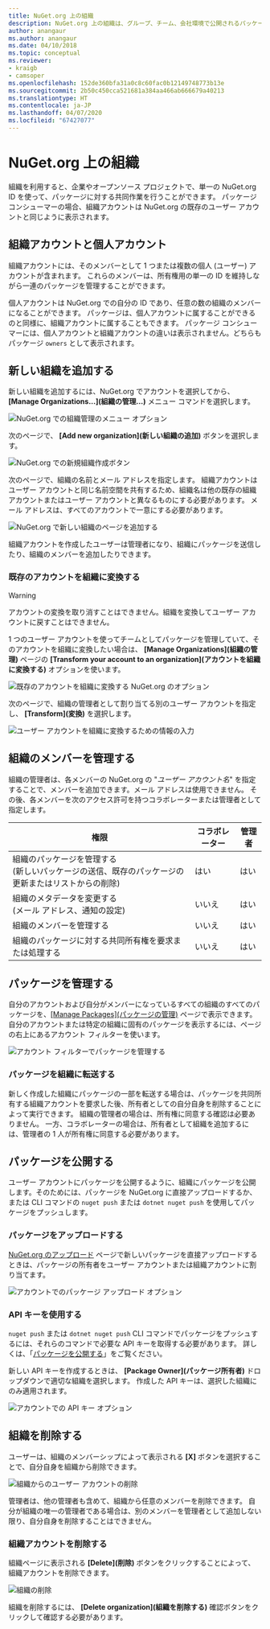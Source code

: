 ```yaml
---
title: NuGet.org 上の組織
description: NuGet.org 上の組織は、グループ、チーム、会社環境で公開されるパッケージを管理するのに役立ちます。
author: anangaur
ms.author: anangaur
ms.date: 04/10/2018
ms.topic: conceptual
ms.reviewer:
- kraigb
- camsoper
ms.openlocfilehash: 152de360bfa31a0c8c60fac0b12149748773b13e
ms.sourcegitcommit: 2b50c450cca521681a384aa466ab666679a40213
ms.translationtype: HT
ms.contentlocale: ja-JP
ms.lasthandoff: 04/07/2020
ms.locfileid: "67427077"
---
```

# <a name="your-organization-on-nugetorg"></a>NuGet.org 上の組織

組織を利用すると、企業やオープンソース プロジェクトで、単一の NuGet.org ID を使って、パッケージに対する共同作業を行うことができます。 パッケージ コンシューマーの場合、組織アカウントは NuGet.org の既存のユーザー アカウントと同じように表示されます。

## <a name="organization-accounts-vs-individual-accounts"></a>組織アカウントと個人アカウント

組織アカウントには、そのメンバーとして 1 つまたは複数の個人 (ユーザー) アカウントが含まれます。 これらのメンバーは、所有権用の単一の ID を維持しながら一連のパッケージを管理することができます。

個人アカウントは NuGet.org での自分の ID であり、任意の数の組織のメンバーになることができます。 パッケージは、個人アカウントに属することができるのと同様に、組織アカウントに属することもできます。 パッケージ コンシューマーには、個人アカウントと組織アカウントの違いは表示されません。どちらもパッケージ `owners` として表示されます。

## <a name="adding-a-new-organization"></a>新しい組織を追加する

新しい組織を追加するには、NuGet.org でアカウントを選択してから、 **[Manage Organizations...]\(組織の管理...\)** メニュー コマンドを選択します。

![NuGet.org での組織管理のメニュー オプション](media/org-manage-option.png)

次のページで、 **[Add new organization]\(新しい組織の追加\)** ボタンを選択します。

![NuGet.org での新規組織作成ボタン](media/org-add-new-option.png)

次のページで、組織の名前とメール アドレスを指定します。 組織アカウントはユーザー アカウントと同じ名前空間を共有するため、組織名は他の既存の組織アカウントまたはユーザー アカウントと異なるものにする必要があります。 メール アドレスは、すべてのアカウントで一意にする必要があります。

![NuGet.org で新しい組織のページを追加する](media/org-add-new-page.png)

組織アカウントを作成したユーザーは管理者になり、組織にパッケージを送信したり、組織のメンバーを追加したりできます。

### <a name="transform-existing-account-to-an-organization"></a>既存のアカウントを組織に変換する

> [!Warning]
> アカウントの変換を取り消すことはできません。組織を変換してユーザー アカウントに戻すことはできません。

1 つのユーザー アカウントを使ってチームとしてパッケージを管理していて、そのアカウントを組織に変換したい場合は、 **[Manage Organizations]\(組織の管理\)** ページの **[Transform your account to an organization]\(アカウントを組織に変換する\)** オプションを使います。

![既存のアカウントを組織に変換する NuGet.org のオプション](media/org-transform-option.png)

次のページで、組織の管理者として割り当てる別のユーザー アカウントを指定し、 **[Transform]\(変換\)** を選択します。

![ユーザー アカウントを組織に変換するための情報の入力](media/org-transform-page.png)

## <a name="managing-organization-members"></a>組織のメンバーを管理する

組織の管理者は、各メンバーの NuGet.org の "*ユーザー アカウント名*" を指定することで、メンバーを追加できます。メール アドレスは使用できません。 その後、各メンバーを次のアクセス許可を持つコラボレーターまたは管理者として指定します。

| 権限 | コラボレーター | 管理者 |
| --- | --- | --- |
| 組織のパッケージを管理する<br/>(新しいパッケージの送信、既存のパッケージの更新またはリストからの削除) | はい | はい |
| 組織のメタデータを変更する<br/>(メール アドレス、通知の設定) | いいえ | はい |
| 組織のメンバーを管理する | いいえ | はい |
| 組織のパッケージに対する共同所有権を要求または処理する | いいえ | はい |

## <a name="managing-packages"></a>パッケージを管理する

自分のアカウントおよび自分がメンバーになっているすべての組織のすべてのパッケージを、[[Manage Packages]\(パッケージの管理\)](https://www.nuget.org/account/Packages) ページで表示できます。 自分のアカウントまたは特定の組織に固有のパッケージを表示するには、ページの右上にあるアカウント フィルターを使います。

![アカウント フィルターでパッケージを管理する](media/org-manage-packages-option.png)

### <a name="transferring-packages-to-an-organization"></a>パッケージを組織に転送する
新しく作成した組織にパッケージの一部を転送する場合は、パッケージを共同所有する組織アカウントを要求した後、所有者としての自分自身を削除することによって実行できます。 組織の管理者の場合は、所有権に同意する確認は必要ありません。 一方、コラボレーターの場合は、所有者として組織を追加するには、管理者の 1 人が所有権に同意する必要があります。

## <a name="publishing-packages"></a>パッケージを公開する

ユーザー アカウントにパッケージを公開するように、組織にパッケージを公開します。そのためには、パッケージを NuGet.org に直接アップロードするか、または CLI コマンドの `nuget push` または `dotnet nuget push` を使用してパッケージをプッシュします。

### <a name="uploading-packages"></a>パッケージをアップロードする

[NuGet.org のアップロード](https://www.nuget.org/packages/manage/upload) ページで新しいパッケージを直接アップロードするときは、パッケージの所有者をユーザー アカウントまたは組織アカウントに割り当てます。

![アカウントでのパッケージ アップロード オプション](media/org-upload-option.png)

### <a name="using-api-keys"></a>API キーを使用する

`nuget push` または `dotnet nuget push` CLI コマンドでパッケージをプッシュするには、それらのコマンドで必要な API キーを取得する必要があります。 詳しくは、「[パッケージを公開する](../quickstart/create-and-publish-a-package-using-visual-studio.md#publish-the-package)」をご覧ください。

新しい API キーを作成するときは、 **[Package Owner]\(パッケージ所有者\)** ドロップダウンで適切な組織を選択します。 作成した API キーは、選択した組織にのみ適用されます。

![アカウントでの API キー オプション](media/org-apikey-option.png)

## <a name="removing-an-organization"></a>組織を削除する

ユーザーは、組織のメンバーシップによって表示される **[X]** ボタンを選択することで、自分自身を組織から削除できます。

![組織からのユーザー アカウントの削除](media/org-remove-self-option.png)

管理者は、他の管理者も含めて、組織から任意のメンバーを削除できます。 自分が組織の唯一の管理者である場合は、別のメンバーを管理者として追加しない限り、自分自身を削除することはできません。

### <a name="deleting-an-organization-account"></a>組織アカウントを削除する

組織ページに表示される **[Delete]\(削除\)** ボタンをクリックすることによって、組織アカウントを削除できます。

![組織の削除](media/org-delete-option.png)

組織を削除するには、 **[Delete organization]\(組織を削除する\)** 確認ボタンをクリックして確認する必要があります。
